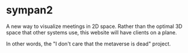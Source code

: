 # sympan2
A new way to visualize meetings in 2D space. Rather than the optimal 3D space that other systems use, this website will have clients on a plane.

In other words, the "I don't care that the metaverse is dead" project.
